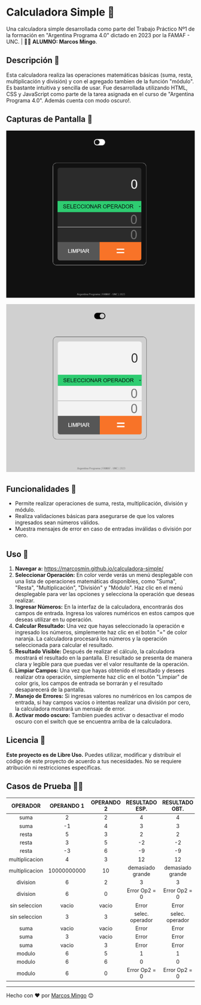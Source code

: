 # Calculadora Simple 🧮

Una calculadora simple desarrollada como parte del Trabajo Práctico Nº1 de la formación en "Argentina Programa 4.0" dictado en 2023 por la FAMAF - UNC. | 👨‍🎓 **ALUMNO: Marcos Mingo**.

## Descripción 📝

Esta calculadora realiza las operaciones matemáticas básicas (suma, resta, multiplicación y división) y con el agregado tambien de la función "módulo". Es bastante intuitiva y sencilla de usar. Fue desarrollada utilizando HTML, CSS y JavaScript como parte de la tarea asignada en el curso de "Argentina Programa 4.0". Además cuenta con modo oscuro!.

## Capturas de Pantalla 📸

![Captura 1](./imagenes/screenshot1.png)

![Captura 2](./imagenes/screenshot2.png)

## Funcionalidades 🚀

- Permite realizar operaciones de suma, resta, multiplicación, división y módulo.
- Realiza validaciones básicas para asegurarse de que los valores ingresados sean números válidos.
- Muestra mensajes de error en caso de entradas inválidas o división por cero.

## Uso 🧐

1. **Navegar a:** https://marcosmin.github.io/calculadora-simple/
2. **Seleccionar Operación:** En color verde verás un menú desplegable con una lista de operaciones matemáticas disponibles, como "Suma", "Resta", "Multiplicación", "División" y "Módulo". Haz clic en el menú desplegable para ver las opciones y selecciona la operación que deseas realizar.
3. **Ingresar Números:** En la interfaz de la calculadora, encontrarás dos campos de entrada. Ingresa los valores numéricos en estos campos que deseas utilizar en tu operación.
4. **Calcular Resultado:** Una vez que hayas seleccionado la operación e ingresado los números, simplemente haz clic en el botón "=" de color naranja. La calculadora procesará los números y la operación seleccionada para calcular el resultado.
5. **Resultado Visible:** Después de realizar el cálculo, la calculadora mostrará el resultado en la pantalla. El resultado se presenta de manera clara y legible para que puedas ver el valor resultante de la operación.
6. **Limpiar Campos:** Una vez que hayas obtenido el resultado y desees realizar otra operación, simplemente haz clic en el botón "Limpiar" de color gris, los campos de entrada se borrarán y el resultado desaparecerá de la pantalla.
7. **Manejo de Errores:** Si ingresas valores no numéricos en los campos de entrada, si hay campos vacios o intentas realizar una división por cero, la calculadora mostrará un mensaje de error.
8. **Activar modo oscuro:** Tambien puedes activar o desactivar el modo oscuro con el switch que se encuentra arriba de la calculadora.

## Licencia 💚

**Este proyecto es de Libre Uso.** Puedes utilizar, modificar y distribuir el código de este proyecto de acuerdo a tus necesidades. No se requiere atribución ni restricciones específicas. 

## Casos de Prueba 👨‍💻

| OPERADOR       | OPERANDO 1     | OPERANDO 2     | RESULTADO ESP. | RESULTADO OBT.  |
| :------------: | :------------: | :------------: | :------------: | :------------:  |
| suma           |       2        |        2       |        4       |        4        |
| suma           |      -1        |        4       |        3       |        3        |
| resta          |       5        |        3       |        2       |        2        |
| resta          |       3        |        5       |       -2       |       -2        |
| resta          |       -3       |        6       |       -9       |       -9        |
| multiplicacion |       4        |        3       |        12      |        12       |
| multiplicacion |   10000000000  |       10       |demasiado grande| demasiado grande|
| division       |       6        |        2       |        3       |        3        |
| division       |       6        |        0       |  Error Op2 = 0 |  Error Op2 = 0  |
| sin seleccion  |     vacio      |     vacio      |      Error     |      Error      |
| sin seleccion  |       3        |       3        |selec. operador | selec. operador |
| suma           |     vacio      |     vacio      |      Error     |      Error      |
| suma           |       3        |     vacio      |      Error     |      Error      |
| suma           |     vacio      |        3       |      Error     |      Error      |
| modulo         |       6        |        5       |        1       |        1        |
| modulo         |       6        |        6       |        0       |        0        |
| modulo         |       6        |        0       |  Error Op2 = 0 |  Error Op2 = 0  |


---
Hecho con ❤️ por [Marcos Mingo](https://github.com/marcosmin) 😊